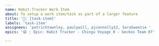 ```yaml
---
name: Habit-Tracker Work Item
about: To setup a work item/task as part of a larger feature
title: '📝: [task-item]'
labels: 'task-item'
assignees: 'patricktownley, paulywill, pjconnolly12, SaraSweetie '
epics: '😆 : Epic: Habit Tracker - Chingu Voyage 8 - Geckos Team 07' 

---
```

